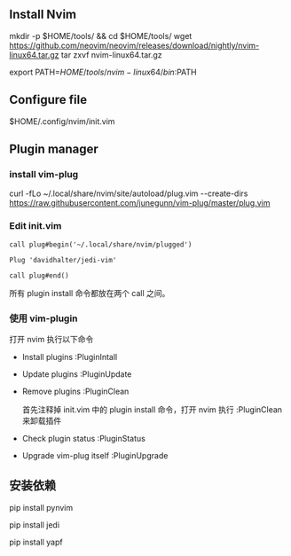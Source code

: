 ## Install Nvim

mkdir -p $HOME/tools/ && cd $HOME/tools/
wget https://github.com/neovim/neovim/releases/download/nightly/nvim-linux64.tar.gz
tar zxvf nvim-linux64.tar.gz

export PATH=$HOME/tools/nvim-linux64/bin:$PATH

## Configure file

$HOME/.config/nvim/init.vim

## Plugin manager

### install vim-plug

curl -fLo ~/.local/share/nvim/site/autoload/plug.vim --create-dirs \
    https://raw.githubusercontent.com/junegunn/vim-plug/master/plug.vim

### Edit init.vim

```
call plug#begin('~/.local/share/nvim/plugged')

Plug 'davidhalter/jedi-vim'

call plug#end()
```

所有 plugin install 命令都放在两个 call 之间。

### 使用 vim-plugin

打开 nvim 执行以下命令

- Install plugins	:PluginIntall
- Update plugins	:PluginUpdate
- Remove plugins	:PluginClean

  首先注释掉 init.vim 中的 plugin install 命令，打开 nvim 执行 :PluginClean 来卸载插件

- Check plugin status	:PluginStatus
- Upgrade vim-plug itself	:PluginUpgrade

## 安装依赖

pip install pynvim

pip install jedi

pip install yapf





